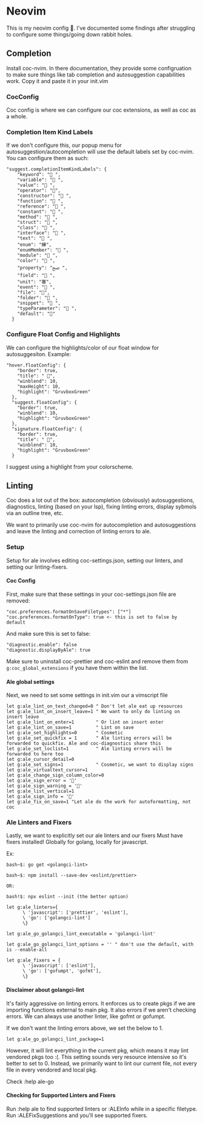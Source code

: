 # Neovim

This is my neovim config 🤘. I've documented some findings
after struggling to configure some things/going down rabbit holes.

## Completion

Install coc-nvim. In there documentation, they provide some configruation
to make sure things like tab completion and autosuggestion capabilities work.
Copy it and paste it in your init.vim

### CocConfig

Coc config is where we can configure our coc extensions, as well as coc as a whole.

### Completion Item Kind Labels

If we don't configure this, our popup menu for autosuggestion/autocompletion will
use the default labels set by coc-nvim. You can configure them as such:

```
"suggest.completionItemKindLabels": {
    "keyword": " ",
    "variable": " ",
    "value": " ",
    "operator": "",
    "constructor": " ",
    "function": " ",
    "reference": " ",
    "constant": " ",
    "method": " ",
    "struct": " ",
    "class": " ",
    "interface": " ",
    "text": " ",
    "enum": "練",
    "enumMember": " ",
    "module": " ",
    "color": " ",
    "property": "ﰠ ",
    "field": " ",
    "unit": "塞",
    "event": " ",
    "file": "",
    "folder": " ",
    "snippet": " ",
    "typeParameter": " ",
    "default": ""
  }
```

### Configure Float Config and Highlights

We can configure the highlights/color of our float window for autosuggesiton.
Example:

```
"hover.floatConfig": {
    "border": true,
    "title": " 🙈",
    "winblend": 10,
    "maxHeight": 10,
    "highlight": "GruvboxGreen"
  },
  "suggest.floatConfig": {
    "border": true,
    "winblend": 10,
    "highlight": "GruvboxGreen"
  },
  "signature.floatConfig": {
    "border": true,
    "title": " 🙈",
    "winblend": 10,
    "highlight": "GruvboxGreen"
  }
```

I suggest using a highlight from your colorscheme.

## Linting

Coc does a lot out of the box: autocompletion (obviously)
autosuggestions, diagnostics, linting (based on your lsp), 
fixing linting errors, display sybmols via an outline tree, etc.

We want to primarily use coc-nvim for autocompletion and autosuggestions
and leave the linting and correction of linting errors to ale.

### Setup

Setup for ale involves editing coc-settings.json, setting our linters,
and setting our linting-fixers.

#### Coc Config

First, make sure that these settings in your coc-settings.json file
are removed:

```
"coc.preferences.formatOnSaveFiletypes": ["*"]
"coc.preferences.formatOnType": true <- this is set to false by default
```

And make sure this is set to false:
```
"diagnostic.enable": false
"diagnostic.displayByAle": true
```
Make sure to uninstall coc-prettier and coc-eslint and remove them from 
`g:coc_global_extensions` if you have them within the list.

#### Ale global settings

Next, we need to set some settings in init.vim our a vimscript file

```
let g:ale_lint_on_text_changed=0 " Don't let ale eat up resources
let g:ale_lint_on_insert_leave=1 " We want to only do linting on insert leave
let g:ale_lint_on_enter=1        " Or lint on insert enter
let g:ale_lint_on_save=1         " Lint on save
let g:ale_set_highlights=0       " Cosmetic
let g:ale_set_quickfix = 1       " Ale linting errors will be forwarded to quickfix. Ale and coc-diagnostics share this
let g:ale_set_loclist=1          " Ale linting errors will be forwarded to here too
let g:ale_cursor_detail=0
let g:ale_set_signs=1            " Cosmetic, we want to display signs
let g:ale_virtualtext_cursor=1
let g:ale_change_sign_column_color=0
let g:ale_sign_error = '🚨'
let g:ale_sign_warning = '🚧'
let g:ale_list_vertical=1
let g:ale_sign_info = '📣'
let g:ale_fix_on_save=1 "Let ale do the work for autoformatting, not coc
```
### Ale Linters and Fixers

Lastly, we want to explicitly set our ale linters and our fixers
Must have fixers installed! Globally for golang, locally for javascript.

Ex:

```
bash~$: go get <golangci-lint>

bash~$: npm install --save-dev <eslint/prettier>

OR:

bash!$: npx eslint --init (the better option)
```

```
let g:ale_linters={
      \ 'javascript': ['prettier', 'eslint'],
      \ 'go': ['golangci-lint'] 
      \}

let g:ale_go_golangci_lint_executable = 'golangci-lint'

let g:ale_go_golangci_lint_options = '' " don't use the default, with is --enable-all

let g:ale_fixers = {
      \ 'javascript': ['eslint'],
      \ 'go': ['gofumpt', 'gofmt'],
      \}
```

#### Disclaimer about golangci-lint

It's fairly aggressive on linting errors. It enforces us to create pkgs
if we are importing functions external to main pkg. It also errors if we
aren't checking errors. We can always use another linter, like gofmt or gofumpt.

If we don't want the linting errors above, we set the below to 1.

`let g:ale_go_golangci_lint_package=1`

However, it will lint everything in the current pkg, which means
it may lint vendored pkgs too :(. This setting sounds very resource 
intensive so it's better to set to 0. Instead, we primarily want to 
lint our current file, not every file in every vendored and local pkg.


Check :help ale-go

#### Checking for Supported Linters and Fixers

Run :help ale to find supported linters or :ALEInfo while in a specific filetype.
Run :ALEFixSuggestions and you'll see supported fixers.
